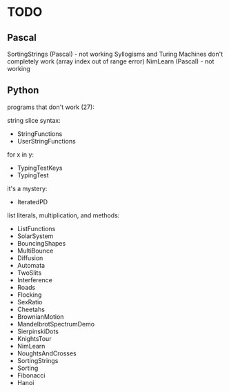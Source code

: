 # TODO

## Pascal

SortingStrings (Pascal) - not working
Syllogisms and Turing Machines don't completely work (array index out of range error)
NimLearn (Pascal) - not working

## Python

programs that don't work (27):

string slice syntax:

- StringFunctions
- UserStringFunctions

for x in y:

- TypingTestKeys
- TypingTest

it's a mystery:

- IteratedPD

list literals, multiplication, and methods:

- ListFunctions
- SolarSystem
- BouncingShapes
- MultiBounce
- Diffusion
- Automata
- TwoSlits
- Interference
- Roads
- Flocking
- SexRatio
- Cheetahs
- BrownianMotion
- MandelbrotSpectrumDemo
- SierpinskiDots
- KnightsTour
- NimLearn
- NoughtsAndCrosses
- SortingStrings
- Sorting
- Fibonacci
- Hanoi
